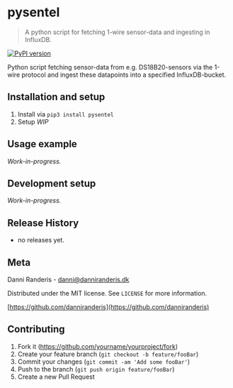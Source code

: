 # pysentel
> A python script for fetching 1-wire sensor-data and ingesting in InfluxDB.

[![PyPI version](https://badge.fury.io/py/pysentel.svg)](https://badge.fury.io/py/pysentel)

Python script fetching sensor-data from e.g. DS18B20-sensors via the 1-wire protocol and ingest these datapoints into a specified InfluxDB-bucket.


## Installation and setup

1. Install via `pip3 install pysentel`
2. Setup _WIP_


## Usage example
_Work-in-progress._


## Development setup
_Work-in-progress._


## Release History
- no releases yet.

## Meta

Danni Randeris - danni@danniranderis.dk

Distributed under the MIT license. See ``LICENSE`` for more information.

[https://github.com/danniranderis](https://github.com/danniranderis)


## Contributing

1. Fork it (<https://github.com/yourname/yourproject/fork>)
2. Create your feature branch (`git checkout -b feature/fooBar`)
3. Commit your changes (`git commit -am 'Add some fooBar'`)
4. Push to the branch (`git push origin feature/fooBar`)
5. Create a new Pull Request